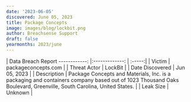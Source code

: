 ```yaml
---
date: '2023-06-05'
discovered: June 05, 2023
title: Package Concepts
image: images/blog/lockbit.png
author: Breachsense Support
draft: false
yearmonths: 2023/june
---
```



| Data Breach Report
------------:     |:-------------:    | :-----:|
| Victim      | packageconcepts.com      | 
| Threat Actor      | LockBit      | 
| Date Discovered      | Jun 05, 2023      | 
| Description      | Package Concepts and Materials, Inc. is a packaging and containers company based out of 1023 Thousand Oaks Boulevard, Greenville, South Carolina, United States.      | 
| Leak Size      | Unknown      | 

